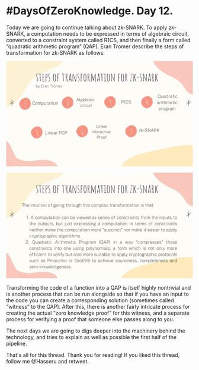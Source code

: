 # #DaysOfZeroKnowledge. Day 12.

Today we are going to continue talking about zk-SNARK. To apply zk-SNARK, a computation needs to be expressed in terms of algebraic circuit, converted to a constraint system called R1CS, and then finally a form called “quadratic arithmetic program” (QAP). Eran Tromer describe the steps of transformation for zk-SNARK as follows:

![Steps of tranformation for zk-SNARK](https://raw.githubusercontent.com/hasselalcala/DaysOfZeroKnowledge/main/images/zksnark_5.png)

![Steps of tranformation for zk-SNARK](https://raw.githubusercontent.com/hasselalcala/DaysOfZeroKnowledge/main/images/zksnark_6.png)

Transforming the code of a function into a QAP is itself highly nontrivial and is another process that can be run alongside so that if you have an input to the code you can create a corresponding solution (sometimes called “witness” to the QAP). After this, there is another fairly intricate process for creating the actual “zero knowledge proof” for this witness, and a separate process for verifying a proof that someone else passes along to you.

The next days we are going to digs deeper into the machinery behind the technology, and tries to explain as well as possible the first half of the pipeline.

That's all for this thread. Thank you for reading! If you liked this thread, follow me @Hasseru and retweet.
